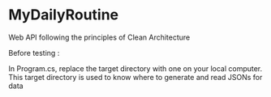 # MyDailyRoutine
Web API following the principles of Clean Architecture

Before testing :

In Program.cs, replace the target directory with one on your local computer.
This target directory is used to know where to generate and read JSONs for data
